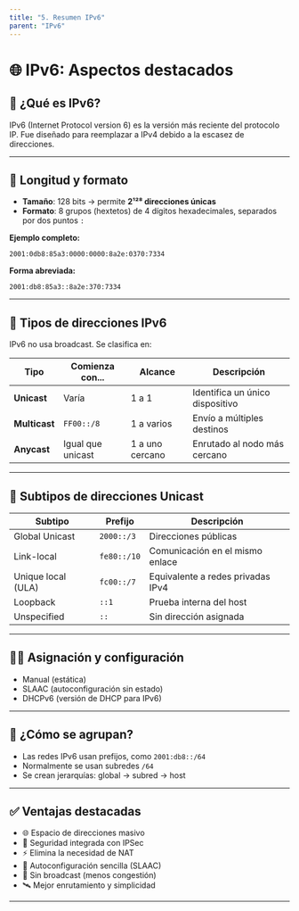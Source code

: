```yaml
---
title: "5. Resumen IPv6"
parent: "IPv6"
---
```



# 🌐 IPv6: Aspectos destacados

## 🔧 ¿Qué es IPv6?

IPv6 (Internet Protocol version 6) es la versión más reciente del protocolo IP. Fue diseñado para reemplazar a IPv4 debido a la escasez de direcciones.

---

## 📏 Longitud y formato

- **Tamaño**: 128 bits → permite **2¹²⁸ direcciones únicas**
- **Formato**: 8 grupos (hextetos) de 4 dígitos hexadecimales, separados por dos puntos `:`

**Ejemplo completo:**
```
2001:0db8:85a3:0000:0000:8a2e:0370:7334
```

**Forma abreviada:**
```
2001:db8:85a3::8a2e:370:7334
```

---

## 🧭 Tipos de direcciones IPv6

IPv6 no usa broadcast. Se clasifica en:

| Tipo          | Comienza con... | Alcance     | Descripción                          |
|---------------|------------------|-------------|--------------------------------------|
| **Unicast**   | Varía            | 1 a 1       | Identifica un único dispositivo      |
| **Multicast** | `FF00::/8`       | 1 a varios  | Envío a múltiples destinos           |
| **Anycast**   | Igual que unicast| 1 a uno cercano | Enrutado al nodo más cercano     |

---

## 🧱 Subtipos de direcciones Unicast

| Subtipo               | Prefijo        | Descripción                            |
|------------------------|----------------|----------------------------------------|
| Global Unicast         | `2000::/3`     | Direcciones públicas                   |
| Link-local             | `fe80::/10`    | Comunicación en el mismo enlace        |
| Unique local (ULA)     | `fc00::/7`     | Equivalente a redes privadas IPv4      |
| Loopback               | `::1`          | Prueba interna del host                |
| Unspecified            | `::`           | Sin dirección asignada                 |

---

## 🧑‍🔧 Asignación y configuración

- Manual (estática)
- SLAAC (autoconfiguración sin estado)
- DHCPv6 (versión de DHCP para IPv6)

---

## 🧩 ¿Cómo se agrupan?

- Las redes IPv6 usan prefijos, como `2001:db8::/64`
- Normalmente se usan subredes `/64`
- Se crean jerarquías: global → subred → host

---

## ✅ Ventajas destacadas

- 🌐 Espacio de direcciones masivo
- 🔐 Seguridad integrada con IPSec
- ⚡ Elimina la necesidad de NAT
- 🤝 Autoconfiguración sencilla (SLAAC)
- 🚫 Sin broadcast (menos congestión)
- 🛰 Mejor enrutamiento y simplicidad

---


